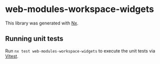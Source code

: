 # web-modules-workspace-widgets

This library was generated with [Nx](https://nx.dev).

## Running unit tests

Run `nx test web-modules-workspace-widgets` to execute the unit tests via [Vitest](https://vitest.dev/).
